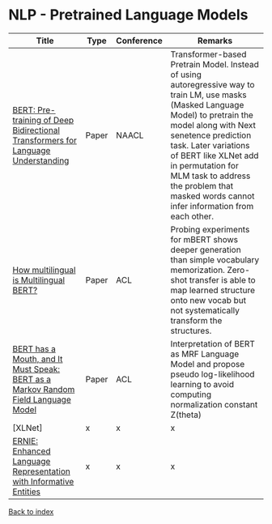 # NLP - Pretrained Language Models
|Title|Type|Conference|Remarks
|--|--|--|--|
|[BERT: Pre-training of Deep Bidirectional Transformers for Language Understanding](https://arxiv.org/abs/1810.04805)|Paper|NAACL|Transformer-based Pretrain Model. Instead of using autoregressive way to train LM, use masks (Masked Language Model) to pretrain the model along with Next senetence prediction task. Later variations of BERT like XLNet add in permutation for MLM task to address the problem that masked words cannot infer information from each other.|
|[How multilingual is Multilingual BERT?](https://www.aclweb.org/anthology/P19-1493.pdf)|Paper|ACL|Probing experiments for mBERT shows deeper generation than simple vocabulary memorization. Zero-shot transfer is able to map learned structure onto new vocab but not systematically transform the structures.
|[BERT has a Mouth, and It Must Speak: BERT as a Markov Random Field Language Model](https://www.aclweb.org/anthology/W19-2304.pdf)|Paper|ACL|Interpretation of BERT as MRF Language Model and propose pseudo log-likelihood learning to avoid computing normalization constant Z(theta)|
|[XLNet]|x|x|x|
|[ERNIE: Enhanced Language Representation with Informative Entities](https://arxiv.org/pdf/1905.07129.pdf)|x|x|x|
[Back to index](../README.md)